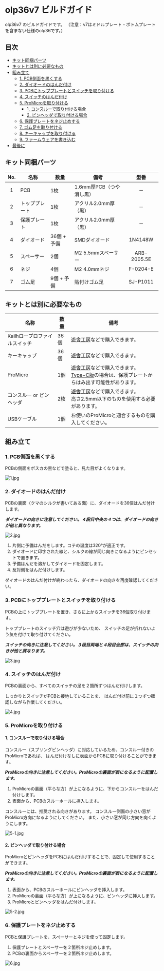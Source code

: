 # olp36v7 ビルドガイド

olp36v7 のビルドガイドです。
（注意：v7はミドルプレート・ボトムプレートを含まない仕様のolp36です。）

## 目次

<!-- vim-markdown-toc GFM -->

* [キット同梱パーツ](#キット同梱パーツ)
* [キットとは別に必要なもの](#キットとは別に必要なもの)
* [組み立て](#組み立て)
  * [1. PCB側面を黒くする](#1-pcb側面を黒くする)
  * [2. ダイオードのはんだ付け](#2-ダイオードのはんだ付け)
  * [3. PCBにトッププレートとスイッチを取り付ける](#3-pcbにトッププレートとスイッチを取り付ける)
  * [4. スイッチのはんだ付け](#4-スイッチのはんだ付け)
  * [5. ProMicroを取り付ける](#5-promicroを取り付ける)  
    * [1. コンスルーで取り付ける場合](#1-コンスルーで取り付ける場合)
    * [2. ピンヘッダで取り付ける場合](#2-ピンヘッダで取り付ける場合)  
  * [6. 保護プレートをネジ止めする](#6-保護プレートをネジ止めする)
  * [7. ゴム足を取り付ける](#7-ゴム足を取り付ける)
  * [8. キーキャップを取り付ける](#8-キーキャップを取り付ける)
  * [9. ファームウェアを書き込む](#9-ファームウェアを書き込む)
* [最後に](#最後に)

<!-- vim-markdown-toc -->


## キット同梱パーツ

| No. | 名称 | 数量 | 備考 | 型番 |
|:---:|----|----|----|:---:|
| 1 | PCB | 1枚 | 1.6mm厚PCB（つや消し黒） | － |
| 2 | トッププレート | 1枚 | アクリル2.0mm厚（黒） | － |
| 3 | 保護プレート | 1枚 | アクリル2.0mm厚（黒） | － |
| 4 | ダイオード | 36個 + 予備 | SMDダイオード | 1N4148W |
| 5 | スペーサー | 2個 | M2 5.5mmスペーサー | ARB-2005.5E |
| 6 | ネジ | 4個 | M2 4.0mmネジ | F-0204-E |
| 7 | ゴム足 | 9個 + 予備 | 貼付けゴム足 | SJ-P1011 |


## キットとは別に必要なもの

| 名称 | 数量 | 備考 |
|----|----|----|
| Kailhロープロファイルスイッチ | 36個 | [遊舎工房](https://shop.yushakobo.jp/products/pg1350)などで購入できます。 |
| キーキャップ | 36個 | [遊舎工房](https://shop.yushakobo.jp/products/pg1350cap-blank)などで購入できます。 |
| ProMicro | 1個 | [遊舎工房](https://shop.yushakobo.jp/products/promicro-spring-pinheader)などで購入できます。<br>[Type-C版](https://shop.yushakobo.jp/products/3905)の場合は、保護プレートからはみ出す可能性があります。 |
| コンスルー or ピンヘッダ | 2枚 | [遊舎工房](https://shop.yushakobo.jp/products/31)などで購入できます。<br>高さ2.5mm以下のものを使用する必要があります。 |
| USBケーブル | 1個 | お使いのProMicroと適合するものを購入してください。 |

## 組み立て

### 1. PCB側面を黒くする

PCBの側面をポスカの黒などで塗ると、見た目がよくなります。

![1.jpg](assets/500x300.png)


### 2. ダイオードのはんだ付け

PCBの裏面（クマのシルクが書いてある面）に、ダイオードを36個はんだ付けします。

***ダイオードの向きに注意してください。４段目中央の４つは、ダイオードの向きが他と異なります。***

![2.jpg](assets/500x300.png)

1. 片側に予備はんだをします。コテの温度は320°が適正です。
2. ダイオードに印字された線と、シルクの線が同じ向きになるようにピンセットで置きます。
3. 予備はんだを溶かしてダイオードを固定します。
4. 反対側をはんだ付けします。

ダイオードのはんだ付けが終わったら、ダイオードの向きを再度確認してください。


### 3. PCBにトッププレートとスイッチを取り付ける

PCBの上にトッププレートを置き、さらに上からスイッチを36個取り付けます。

トッププレートのスイッチ穴は遊びが少ないため、
スイッチの足が折れないよう気を付けて取り付けてください。

***スイッチの向きに注意してください。３段目両端と４段目全部は、スイッチの向きが他と異なります。***

![3.jpg](assets/500x300.png)


### 4. スイッチのはんだ付け

PCBの裏面から、すべてのスイッチの足を２箇所ずつはんだ付けします。

しっかりとスイッチがPCBと接地していることを、
はんだ付け前に１つずつ確認しながら作業してください。

![4.jpg](assets/500x300.png)


### 5. ProMicroを取り付ける

#### 1. コンスルーで取り付ける場合

コンスルー（スプリングピンヘッダ）に対応しているため、コンスルー付きのProMicroであれば、
はんだ付けなしに表面からPCBに取り付けることができます。

***ProMicroの向きに注意してください。ProMicroの裏面が表になるように配置します。***

1. ProMicroの裏面（平らな方）が上になるように、下からコンスルーをはんだ付けします。
2. 表面から、PCBのスルーホールに挿入します。

コンスルーには、推奨される向きがあります。
コンスルー側面の小さい窓がProMicro方向になるようにしてください。
また、小さい窓が同じ方向を向くようにします。

![5-1.jpg](assets/500x300.png)


#### 2. ピンヘッダで取り付ける場合

ProMicroとピンヘッダをPCBにはんだ付けすることで、固定して使用することができます。

***ProMicroの向きに注意してください。ProMicroの裏面が表になるように配置します。***

1. 表面から、PCBのスルーホールにピンヘッダを挿入します。
2. ProMicroの裏面（平らな方）が上になるように、ピンヘッダに挿入します。
3. ProMicroとピンヘッダをはんだ付けします。

![5-2.jpg](assets/500x300.png)


### 6. 保護プレートをネジ止めする

PCBと保護プレートを、スペーサーとネジを使って固定します。

1. 保護プレートとスペーサーを２箇所ネジ止めします。
2. PCBの裏面からスペーサーを２箇所ネジ止めします。

![6.jpg](assets/500x300.png)
